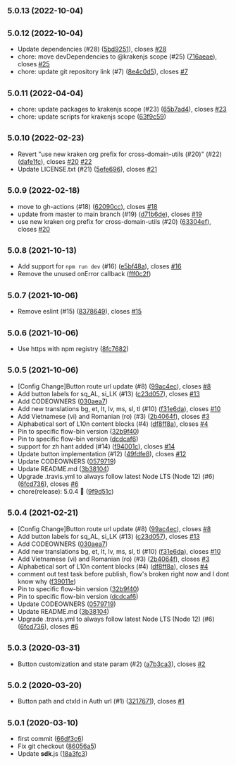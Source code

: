 ## <small>5.0.13 (2022-10-04)</small>

## <small>5.0.12 (2022-10-04)</small>

- Update dependencies (#28) ([5bd9251](https://github.com/paypal/paypal-identity-components/commit/5bd9251)), closes [#28](https://github.com/paypal/paypal-identity-components/issues/28)
- chore: move devDependencies to @krakenjs scope (#25) ([716aeae](https://github.com/paypal/paypal-identity-components/commit/716aeae)), closes [#25](https://github.com/paypal/paypal-identity-components/issues/25)
- chore: update git repository link (#7) ([8e4c0d5](https://github.com/paypal/paypal-identity-components/commit/8e4c0d5)), closes [#7](https://github.com/paypal/paypal-identity-components/issues/7)

## <small>5.0.11 (2022-04-04)</small>

- chore: update packages to krakenjs scope (#23) ([65b7ad4](https://github.paypal.com/paypal/paypal-auth/commit/65b7ad4)), closes [#23](https://github.paypal.com/paypal/paypal-auth/issues/23)
- chore: update scripts for krakenjs scope ([63f9c59](https://github.paypal.com/paypal/paypal-auth/commit/63f9c59))

## <small>5.0.10 (2022-02-23)</small>

- Revert "use new kraken org prefix for cross-domain-utils (#20)" (#22) ([dafe1fc](https://github.paypal.com/paypal/paypal-auth/commit/dafe1fc)), closes [#20](https://github.paypal.com/paypal/paypal-auth/issues/20) [#22](https://github.paypal.com/paypal/paypal-auth/issues/22)
- Update LICENSE.txt (#21) ([5efe696](https://github.paypal.com/paypal/paypal-auth/commit/5efe696)), closes [#21](https://github.paypal.com/paypal/paypal-auth/issues/21)

## <small>5.0.9 (2022-02-18)</small>

- move to gh-actions (#18) ([62090cc](https://github.paypal.com/paypal/paypal-auth/commit/62090cc)), closes [#18](https://github.paypal.com/paypal/paypal-auth/issues/18)
- update from master to main branch (#19) ([d71b6de](https://github.paypal.com/paypal/paypal-auth/commit/d71b6de)), closes [#19](https://github.paypal.com/paypal/paypal-auth/issues/19)
- use new kraken org prefix for cross-domain-utils (#20) ([63304ef](https://github.paypal.com/paypal/paypal-auth/commit/63304ef)), closes [#20](https://github.paypal.com/paypal/paypal-auth/issues/20)

## <small>5.0.8 (2021-10-13)</small>

- Add support for `npm run dev` (#16) ([e5bf48a](https://github.paypal.com/paypal/paypal-auth/commit/e5bf48a)), closes [#16](https://github.paypal.com/paypal/paypal-auth/issues/16)
- Remove the unused onError callback ([fff0c2f](https://github.paypal.com/paypal/paypal-auth/commit/fff0c2f))

## <small>5.0.7 (2021-10-06)</small>

- Remove eslint (#15) ([8378649](https://github.paypal.com/paypal/paypal-auth/commit/8378649)), closes [#15](https://github.paypal.com/paypal/paypal-auth/issues/15)

## <small>5.0.6 (2021-10-06)</small>

- Use https with npm registry ([8fc7682](https://github.paypal.com/paypal/paypal-auth/commit/8fc7682))

## <small>5.0.5 (2021-10-06)</small>

- [Config Change]Button route url update (#8) ([99ac4ec](https://github.paypal.com/paypal/paypal-auth/commit/99ac4ec)), closes [#8](https://github.paypal.com/paypal/paypal-auth/issues/8)
- Add button labels for sq_AL, si_LK (#13) ([c23d057](https://github.paypal.com/paypal/paypal-auth/commit/c23d057)), closes [#13](https://github.paypal.com/paypal/paypal-auth/issues/13)
- Add CODEOWNERS ([030aea7](https://github.paypal.com/paypal/paypal-auth/commit/030aea7))
- Add new translations bg, et, lt, lv, ms, sl, tl (#10) ([f31e6da](https://github.paypal.com/paypal/paypal-auth/commit/f31e6da)), closes [#10](https://github.paypal.com/paypal/paypal-auth/issues/10)
- Add Vietnamese (vi) and Romanian (ro) (#3) ([2b4064f](https://github.paypal.com/paypal/paypal-auth/commit/2b4064f)), closes [#3](https://github.paypal.com/paypal/paypal-auth/issues/3)
- Alphabetical sort of L10n content blocks (#4) ([df8ff8a](https://github.paypal.com/paypal/paypal-auth/commit/df8ff8a)), closes [#4](https://github.paypal.com/paypal/paypal-auth/issues/4)
- Pin to specific flow-bin version ([32b9f40](https://github.paypal.com/paypal/paypal-auth/commit/32b9f40))
- Pin to specific flow-bin version ([dcdcaf6](https://github.paypal.com/paypal/paypal-auth/commit/dcdcaf6))
- support for zh hant added (#14) ([f94001c](https://github.paypal.com/paypal/paypal-auth/commit/f94001c)), closes [#14](https://github.paypal.com/paypal/paypal-auth/issues/14)
- Update button implementation (#12) ([49fdfe8](https://github.paypal.com/paypal/paypal-auth/commit/49fdfe8)), closes [#12](https://github.paypal.com/paypal/paypal-auth/issues/12)
- Update CODEOWNERS ([0579719](https://github.paypal.com/paypal/paypal-auth/commit/0579719))
- Update README.md ([3b38104](https://github.paypal.com/paypal/paypal-auth/commit/3b38104))
- Upgrade .travis.yml to always follow latest Node LTS (Node 12) (#6) ([6fcd736](https://github.paypal.com/paypal/paypal-auth/commit/6fcd736)), closes [#6](https://github.paypal.com/paypal/paypal-auth/issues/6)
- chore(release): 5.0.4 :tada: ([9f9d51c](https://github.paypal.com/paypal/paypal-auth/commit/9f9d51c))

## <small>5.0.4 (2021-02-21)</small>

- [Config Change]Button route url update (#8) ([99ac4ec](http://github.paypal.com/paypal/paypal-auth/commit/99ac4ec)), closes [#8](http://github.paypal.com/paypal/paypal-auth/issues/8)
- Add button labels for sq_AL, si_LK (#13) ([c23d057](http://github.paypal.com/paypal/paypal-auth/commit/c23d057)), closes [#13](http://github.paypal.com/paypal/paypal-auth/issues/13)
- Add CODEOWNERS ([030aea7](http://github.paypal.com/paypal/paypal-auth/commit/030aea7))
- Add new translations bg, et, lt, lv, ms, sl, tl (#10) ([f31e6da](http://github.paypal.com/paypal/paypal-auth/commit/f31e6da)), closes [#10](http://github.paypal.com/paypal/paypal-auth/issues/10)
- Add Vietnamese (vi) and Romanian (ro) (#3) ([2b4064f](http://github.paypal.com/paypal/paypal-auth/commit/2b4064f)), closes [#3](http://github.paypal.com/paypal/paypal-auth/issues/3)
- Alphabetical sort of L10n content blocks (#4) ([df8ff8a](http://github.paypal.com/paypal/paypal-auth/commit/df8ff8a)), closes [#4](http://github.paypal.com/paypal/paypal-auth/issues/4)
- comment out test task before publish, flow's broken right now and I dont know why ([f39011e](http://github.paypal.com/paypal/paypal-auth/commit/f39011e))
- Pin to specific flow-bin version ([32b9f40](http://github.paypal.com/paypal/paypal-auth/commit/32b9f40))
- Pin to specific flow-bin version ([dcdcaf6](http://github.paypal.com/paypal/paypal-auth/commit/dcdcaf6))
- Update CODEOWNERS ([0579719](http://github.paypal.com/paypal/paypal-auth/commit/0579719))
- Update README.md ([3b38104](http://github.paypal.com/paypal/paypal-auth/commit/3b38104))
- Upgrade .travis.yml to always follow latest Node LTS (Node 12) (#6) ([6fcd736](http://github.paypal.com/paypal/paypal-auth/commit/6fcd736)), closes [#6](http://github.paypal.com/paypal/paypal-auth/issues/6)

## <small>5.0.3 (2020-03-31)</small>

- Button customization and state param (#2) ([a7b3ca3](http://github.paypal.com/paypal/paypal-auth/commit/a7b3ca3)), closes [#2](http://github.paypal.com/paypal/paypal-auth/issues/2)

## <small>5.0.2 (2020-03-20)</small>

- Button path and ctxId in Auth url (#1) ([3217671](http://github.paypal.com/paypal/paypal-auth/commit/3217671)), closes [#1](http://github.paypal.com/paypal/paypal-auth/issues/1)

## <small>5.0.1 (2020-03-10)</small>

- first commit ([66df3c6](http://github.paypal.com/paypal/paypal-auth/commit/66df3c6))
- Fix git checkout ([86056a5](http://github.paypal.com/paypal/paypal-auth/commit/86056a5))
- Update **sdk**.js ([18a3fc3](http://github.paypal.com/paypal/paypal-auth/commit/18a3fc3))
